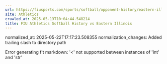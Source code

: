 ```yaml
---
url: https://fiusports.com/sports/softball/opponent-history/eastern-illinois/400/
site: Athletics
crawled_at: 2025-05-13T10:04:44.548214
title: FIU Athletics Softball History vs Eastern Illinois
---
```

normalized_at: 2025-05-22T17:17:23.508355
normalization_changes: Added trailing slash to directory path

Error generating fit markdown: '<' not supported between instances of 'int' and 'str'